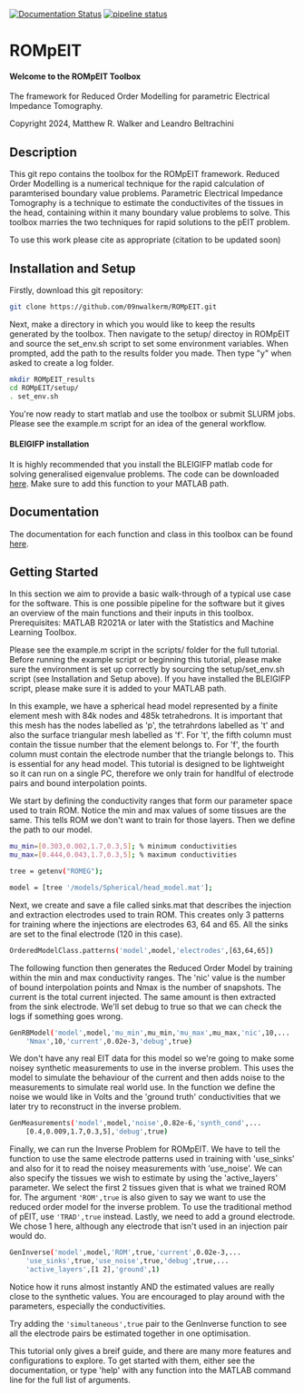 [![Documentation Status](https://readthedocs.org/projects/rompeit/badge/?version=latest)](https://rompeit.readthedocs.io/en/latest/?badge=latest)
[![pipeline status](https://git.cardiff.ac.uk/c1616132/rompeit/badges/main/pipeline.svg)](https://git.cardiff.ac.uk/c1616132/rompeit)

# ROMpEIT

#### Welcome to the ROMpEIT Toolbox

The framework for Reduced Order Modelling for parametric Electrical Impedance Tomography.

Copyright 2024, Matthew R. Walker and Leandro Beltrachini

## Description

This git repo contains the toolbox for the ROMpEIT framework. Reduced Order Modelling is a numerical technique for
the rapid calculation of paramterised boundary value problems. Parametric Electrical Impedance Tomography is
a technique to estimate the conductivites of the tissues in the head, containing within it many boundary value
problems to solve. This toolbox marries the two techniques for rapid solutions to the pEIT problem.

To use this work please cite as appropriate (citation to be updated soon)

## Installation and Setup

Firstly, download this git repository:

```sh
git clone https://github.com/09nwalkerm/ROMpEIT.git
```

Next, make a directory in which you would like to keep the results generated by the toolbox. Then navigate to
the setup/ directoy in ROMpEIT and source the set_env.sh script to set some environment variables.
When prompted, add the path to the results folder you made. Then type "y" when asked to create a log folder.

```sh
mkdir ROMpEIT_results
cd ROMpEIT/setup/
. set_env.sh
```

You're now ready to start matlab and use the toolbox or submit SLURM jobs. Please see the example.m script
for an idea of the general workflow.

#### BLEIGIFP installation

It is highly recommended that you install the BLEIGIFP matlab code for solving generalised eigenvalue problems.
The code can be downloaded [here](https://www.ms.uky.edu/~qye/bleigifp.html).
Make sure to add this function to your MATLAB path.

## Documentation

The documentation for each function and class in this toolbox can be found [here](https://rompeit.readthedocs.io/en/latest/).

## Getting Started

In this section we aim to provide a basic walk-through of a typical use case for the software. This is one
possible pipeline for the software but it gives an overview of the main functions and their inputs in this
toolbox. Prerequisites: MATLAB R2021A or later with the Statistics and Machine Learning Toolbox.

Please see the example.m script in the scripts/ folder for the full tutorial.
Before running the example script or beginning this tutorial, please make sure the environment is set up
correctly by sourcing the setup/set_env.sh script (see Installation and Setup above).
If you have installed the BLEIGIFP script, please make sure it is added to your MATLAB path.

In this example, we have a spherical head model represented by a finite element mesh with 84k nodes and 485k
tetrahedrons.
It is important that this mesh has the nodes labelled as 'p', the tetrahrdons labelled as 't' and also the
surface triangular mesh labelled as 'f'. For 't', the fifth column must contain the tissue number that the 
element belongs to. For 'f', the fourth column must contain the electrode number that the triangle belongs
to. This is essential for any head model.
This tutorial is designed to be lightweight so it can run on a single PC, therefore we only
train for handlful of electrode pairs and bound interpolation points.

We start by defining the conductivity ranges that form our parameter space used to train ROM. Notice the
min and max values of some tissues are the same. This tells ROM we don't want to train for those layers.
Then we define the path to our model.

```sh
mu_min=[0.303,0.002,1.7,0.3,5]; % minimum conductivities
mu_max=[0.444,0.043,1.7,0.3,5]; % maximum conductivities

tree = getenv("ROMEG");

model = [tree '/models/Spherical/head_model.mat'];
```

Next, we create and save a file called sinks.mat that describes the injection 
and extraction electrodes used to train ROM. This creates only 3 patterns
for training where the injections are electrodes 63, 64 and 65. All the
sinks are set to the final electrode (120 in this case).

```sh
OrderedModelClass.patterns('model',model,'electrodes',[63,64,65])
```

The following function then generates the Reduced Order Model by training within the min and max
conductivity ranges. The 'nic' value is the number of bound interpolation
points and Nmax is the number of snapshots. The current is the total current injected. The same amount is then
extracted from the sink electrode.
We'll set debug to true so that we can check the logs if something goes wrong.

```sh
GenRBModel('model',model,'mu_min',mu_min,'mu_max',mu_max,'nic',10,...
    'Nmax',10,'current',0.02e-3,'debug',true)
```

We don't have any real EIT data for this model so we're going to make some noisey synthetic measurements to
use in the inverse problem. This uses the model
to simulate the behaviour of the current and then adds noise to the
measurements to simulate real world use. 
In the function we define the noise we would like in Volts and the 'ground truth' conductivities that we
later try to reconstruct in the inverse problem.

```sh
GenMeasurements('model',model,'noise',0.82e-6,'synth_cond',...
    [0.4,0.009,1.7,0.3,5],'debug',true)
```

Finally, we can run the Inverse Problem for ROMpEIT.
We have to tell the function to use the same electrode patterns used in training with
'use_sinks' and also for it to read the noisey measurements with
'use_noise'. 
We can also specify the tissues we wish to estimate by using
the 'active_layers' parameter. We select the first 2 tissues given that is what we trained ROM for.
The argument `'ROM',true` is also given to say we want to use the reduced order model for the inverse problem.
To use the traditional method of pEIT, use `'TRAD',true` instead.
Lastly, we need to add a ground electrode. We chose 1 here, although any electrode that isn't used
in an injection pair would do.

```sh
GenInverse('model',model,'ROM',true,'current',0.02e-3,...
    'use_sinks',true,'use_noise',true,'debug',true,...
    'active_layers',[1 2],'ground',1)
```

Notice how it runs almost instantly AND the estimated values are really close to the synthetic values.
You are encouraged to play around with the parameters, especially the conductivities.

Try adding the `'simultaneous',true` pair to the GenInverse function to
see all the electrode pairs be estimated together in one optimisation.

This tutorial only gives a breif guide, and there are many more features and configurations to explore.
To get started with them, either see the documentation, or type 'help' with any function into the MATLAB
command line for the full list of arguments.
